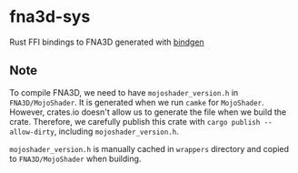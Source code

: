 # fna3d-sys

Rust FFI bindings to FNA3D generated with [bindgen](https://github.com/rust-lang/rust-bindgen)

## Note

To compile FNA3D, we need to have `mojoshader_version.h` in `FNA3D/MojoShader`. It is generated when we run `camke` for `MojoShader`. However, crates.io doesn't allow us to generate the file when we build the crate. Therefore, we carefully publish this crate with `cargo publish --allow-dirty`, including `mojoshader_version.h`.

`mojoshader_version.h` is manually cached in `wrappers` directory and copied to `FNA3D/MojoShader` when building.

